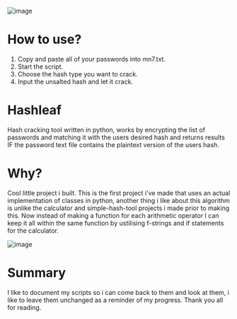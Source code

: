 ![image](https://github.com/coolpancakes/hashleaf/assets/73265375/b94dba02-644c-4e1a-8443-16c72e1bf20d)

# How to use?
1. Copy and paste all of your passwords into mn7.txt.
2. Start the script.
3. Choose the hash type you want to crack.
4. Input the unsalted hash and let it crack. 

# Hashleaf
Hash cracking tool written in python, works by encrypting the list of passwords and matching it with the users desired hash and returns results IF the password text file contains the plaintext version of the users hash.

# Why?
Cool little project i built. This is the first project i've made that uses an actual implementation of classes in python, another thing i like about this algorithm is unlike the calculator and simple-hash-tool projects i made prior to making this. Now instead of making a function for each arithmetic operator I can keep it all within the same function by ustilising f-strings and if statements for the calculator. 

![image](https://github.com/coolpancakes/hashleaf/assets/73265375/bea640b4-d51c-45ae-b68f-b1d091fe084c)  

# Summary

I like to document my scripts so i can come back to them and look at them, i like to leave them unchanged as a reminder of my progress. Thank you all for reading.  
